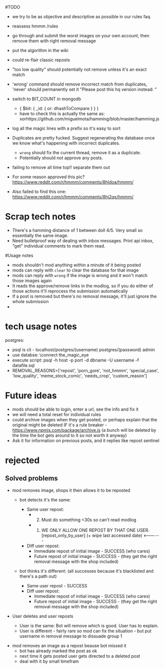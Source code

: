 


#TODO
- we try to be as objective and descriptive as possible in our rules faq.
- reassess hmmm /rules 
- go through and submit the worst images on your own account, then remove them with right removal message
- put the algorithm in the wiki
- could re-flair classic reposts
- "too low quality" should potentially not remove unless it's an exact match
- 'wrong' command should remove incorrect match from duplicates, 'never' should permanently set it
"Please post this hq version instead: "

- switch to BIT_COUNT in mongodb
    - { $bit: { _id: { or: dhashToCompare } } }
    - have to check this is actually the same as: xorhttps://github.com/miguelmota/hamming/blob/master/hamming.js
- log all the magic lines with a prefix so it's easy to sort
- Duplicates are pretty fucked. Suggest regenerating the database once we know what's happening with incorrect duplicates.
   - `wrong` should fix the current thread, remove it as a duplicate.
   - Potentially should not approve any posts.


- failing to remove all time top!! separate them out
- For some reason approved this pic? https://www.reddit.com/r/hmmm/comments/8hldoa/hmmm/
- Also failed to find this one: https://www.reddit.com/r/hmmm/comments/8hj2qx/hmmm/


# Scrap tech notes
* There's a hamming distance of 1 between doll 4/5. Very small so essentially the same image.
* Need bulletproof way of dealing with inbox messages. Print api inbox, "get" individual comments to mark them read.

#Usage notes
* mods shouldn't mod anything within a minute of it being posted
* mods can reply with `clear` to clear the database for that image
* mods can reply with `wrong` if the image is wrong and it won't match those images again
* It reads the approve/remove links in the modlog, so if you do either of those actions it'll reprocess the submission automatically
* If a post is removed but there's no removal message, it'll just ignore the whole submission
* 

# tech usage notes
postgres:
* psql is cli - localhost/postgres/(username) postgres/(password) admin
* use databse: \connect the_magic_eye
* execute script: psql -h host -p port -d dbname -U username -f datafile.sql
* REMOVAL_REASONS=['repost', 'porn_gore', 'not_hmmm', 'special_case', 'low_quality', 'meme_stock_comic', 'needs_crop', 'custom_reason']      

# Future ideas

* mods should be able to login, enter a url, see the info and fix it
* we will need a total reset for individual rules
* could archive images when they get posted, or perhaps explain that the original might be deleted IF it's a rule breaker - https://www.npmjs.com/package/archive.is (a bunch will be deleted by the time the bot gets around to it so not worth it anyway)
* Ask it for information on previous posts, and it replies like repost sentinel

# rejected









Solved problems
------
* mod removes image, shops it then allows it to be reposted
    * bot detects it's the same:
        * Same user repost:
            * 2. Must do something <30s so can't read modlog
            * 1. WE ONLY ALLOW ONE REPOST BY THAT ONE USER. [repost_only_by_user] (+ wipe last accessed date)  <------
        * Diff user repost:
            * Immediate repost of initial image - SUCCESS (who cares)
            * Future repost of initial image - SUCCESS - (they get the right removal message with the shop included)

    * bot thinks it's different: (all successes because it's blacklisted and there's a path out)
        * Same user repost - SUCCESS
        * Diff user repost:
            * Immediate repost of initial image - SUCCESS (who cares)
            * Future repost of initial image - SUCCESS - (they get the right removal message with the shop included)

* User deletes and user reposts
    * User is the same: Bot will remove which is good. User has to explain.
    * User is different - fairly rare so mod can fix the situation - but put username in removal message to dissuade group 1

- mod removes an image as a repost beause bot missed it 
    - bot has already marked the post as ok
    - next time it gets posted user gets directed to a deleted post
    - deal with it by small timefram

